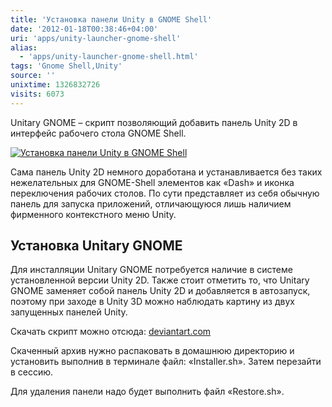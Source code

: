 ```yaml
---
title: 'Установка панели Unity в GNOME Shell'
date: '2012-01-18T00:38:46+04:00'
uri: 'apps/unity-launcher-gnome-shell'
alias: 
  - 'apps/unity-launcher-gnome-shell.html'
tags: 'Gnome Shell,Unity'
source: ''
unixtime: 1326832726
visits: 6073
---
```

Unitary GNOME – скрипт позволяющий добавить панель Unity 2D в интерфейс рабочего стола GNOME Shell.

[![Установка панели Unity в GNOME Shell](img/2012/01/18/00-00/unity-launcher-gnome-shell-6716017301-o.jpg)](img/2012/01/18/00-00/unity-launcher-gnome-shell-6716017301-o.jpg)

Сама панель Unity 2D немного доработана и устанавливается без таких нежелательных для GNOME-Shell элементов как «Dash» и иконка переключения рабочих столов. По сути представляет из себя обычную панель для запуска приложений, отличающуюся лишь наличием фирменного контекстного меню Unity.

## Установка Unitary GNOME

Для инсталляции Unitary GNOME потребуется наличие в системе установленной версии Unity 2D. Также стоит отметить то, что Unitary GNOME заменяет собой панель Unity 2D и добавляется в автозапуск, поэтому при заходе в Unity 3D можно наблюдать картину из двух запущенных панелей Unity.

Скачать скрипт можно отсюда: [deviantart.com](http://techunit.deviantart.com/art/Unitary-Gnome-279375636)

Скаченный архив нужно распаковать в домашнюю директорию и установить выполнив в терминале файл: «Installer.sh». Затем перезайти в сессию.

Для удаления панели надо будет выполнить файл «Restore.sh».
